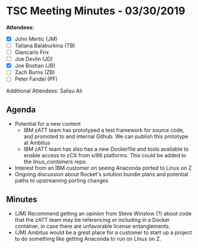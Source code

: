 # TSC Meeting Minutes - 03/30/2019
**Attendees:**
- [X] John Mertic (JM)
- [ ] Tatiana Balaburkina (TB)
- [ ] Giancarlo Frix
- [ ] Joe Devlin (JD)
- [X] Joe Bostian (JB)
- [ ] Zach Burns (ZB)
- [ ] Peter Fandel (PF)

Additional Attendees: Salisu Ali

## Agenda
- Potential for a new content
   - IBM zATT team has prototyped a test framework for source code, and promoted
     to and internal Github.  We can publish this prototype at Ambitus
   - IBM zATT team has also has a new Dockerfile and tools available to enable
     access to zCX from x/86 platforms.  This could be added to the _linux_containers_
     repo.
- Interest from an IBM customer on seeing Anaconda ported to Linux on Z
- Ongoing discussion about Rocket's solution bundle plans and potential paths to
  upstreaming porting changes

## Minutes
- (JM) Recommend getting an opinion from Steve Winslow (?) about code that the
  zATT team may be referencing or including in a Docker container, in case there
  are unfavorable license entanglements.
- (JM) Ambitus would be a great place for a customer to start up a project to do
  something like getting Anaconda to run on Linux on Z.
